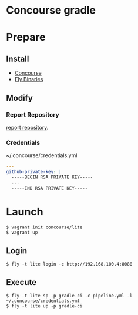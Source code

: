 # Concourse gradle

# Prepare

## Install

- [Concourse](https://concourse.ci/index.html)
- [Fly Binaries](https://concourse.ci/downloads.html)

## Modify

### Report Repository

[report repository](https://github.com/ababup1192/concourse-gradle/blob/master/pipeline.yml#L17).

### Credentials

~/.concourse/credentials.yml
```yaml
---
github-private-key: |
  -----BEGIN RSA PRIVATE KEY-----
  ...
  -----END RSA PRIVATE KEY-----
```

# Launch

```
$ vagrant init concourse/lite
$ vagrant up
```

## Login

```
$ fly -t lite login -c http://192.168.100.4:8080
```

## Execute

```
$ fly -t lite sp -p gradle-ci -c pipeline.yml -l ~/.concourse/credentials.yml
$ fly -t lite up -p gradle-ci
```



